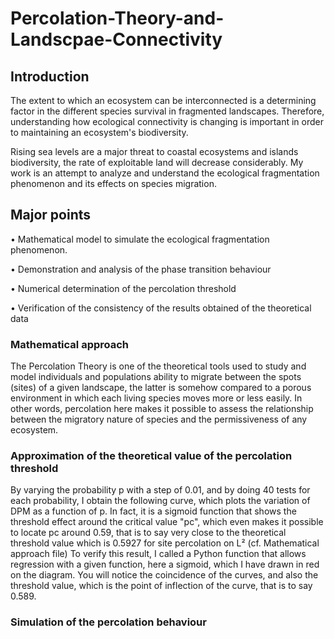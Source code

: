 # Percolation-Theory-and-Landscpae-Connectivity
## Introduction
The extent to which an ecosystem can be interconnected is a determining factor in the different species survival in fragmented landscapes. Therefore, understanding how ecological connectivity is changing is important in order to maintaining an ecosystem's biodiversity.

Rising sea levels are a major threat to coastal ecosystems and islands biodiversity, the rate of exploitable land will decrease considerably. My work is an attempt to analyze and understand the ecological fragmentation phenomenon and its effects on species migration.
## Major points
• Mathematical model to simulate the ecological fragmentation phenomenon.

• Demonstration and analysis of the phase transition behaviour

• Numerical determination of the percolation threshold

• Verification of the consistency of the results obtained of the theoretical data

### Mathematical approach
The Percolation Theory is one of the theoretical tools used to study and model individuals and populations ability to migrate between the spots (sites) of a given landscape, the latter is somehow compared to a porous environment in which each living species moves more or less easily. In other words, percolation here makes it possible to assess the relationship between the migratory nature of species and the permissiveness of any ecosystem.
### Approximation of the theoretical value of the percolation threshold
By varying the probability p with a step of 0.01, and by doing 40 tests for each probability, I obtain the following curve, which plots the variation of DPM as a function of p.
In fact, it is a sigmoid function that shows the threshold effect around the critical value "pc", which even makes it possible to locate pc around 0.59, that is to say very close to the theoretical threshold value which is 0.5927 for site percolation on L² (cf. Mathematical approach file)
To verify this result, I called a Python function that allows regression with a given function, here a sigmoid, which I have drawn in red on the diagram. You will notice the coincidence of the curves, and also the threshold value, which is the point of inflection of the curve, that is to say 0.589.

### Simulation of the percolation behaviour 
